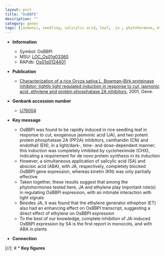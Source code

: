 ```yaml
---
layout: post
title: "OsBBPI"
description: ""
category: genes
tags: [jasmonic, seedling, salicylic acid, leaf,  ja , phytohormone, ethylene,  ABA , jasmonic acid,  sa ]
---
```


* **Information**  
    + Symbol: OsBBPI  
    + MSU: [LOC_Os01g03360](http://rice.plantbiology.msu.edu/cgi-bin/ORF_infopage.cgi?orf=LOC_Os01g03360)  
    + RAPdb: [Os01g0124401](http://rapdb.dna.affrc.go.jp/viewer/gbrowse_details/irgsp1?name=Os01g0124401)  

* **Publication**  
    + [Characterization of a rice Oryza sativa L. Bowman–Birk proteinase inhibitor: tightly light regulated induction in response to cut, jasmonic acid, ethylene and protein phosphatase 2A inhibitors](http://www.ncbi.nlm.nih.gov/pubmed?term=Characterization+of+a+rice+Oryza+sativa+L.+Bowman–Birk+proteinase+inhibitor:+tightly+light+regulated+induction+in+response+to+cut,+jasmonic+acid,+ethylene+and+protein+phosphatase+2A+inhibitors%5BTitle%5D), 2001, Gene.

* **Genbank accession number**  
    + [U76004](http://www.ncbi.nlm.nih.gov/nuccore/U76004)

* **Key message**  
    + OsBBPI was found to be rapidly induced in rice seedling leaf in response to cut, exogenous jasmonic acid (JA), and two potent protein phosphatase 2A (PP2A) inhibitors, cantharidin (CN) and endothall (EN), in a light/dark-, time- and dose-dependent manner; this induction was completely inhibited by cycloheximide (CHX), indicating a requirement for de novo protein synthesis in its induction
    + However, a simultaneous application of salicylic acid (SA) and abscisic acid (ABA), with JA, respectively, completely blocked OsBBPI gene expression, whereas kinetin (KN) was only partially effective
    + Taken together, these results suggest that among the phytohormones tested here, JA and ethylene play important role(s) in regulating OsBBPI expression, with an intimate interaction with light signals
    + Besides JA, it was found that the ethylene generator ethephon (ET) also had an enhancing effect on OsBBPI transcript, suggesting a direct effect of ethylene on OsBBPI expression
    + To the best of our knowledge, complete inhibition of JA-induced OsBBPI expression by SA is the first report in monocots, and with ABA in plants

* **Connection**  

[//]: # * **Key figures**  


